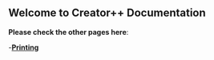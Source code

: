 ## Welcome to Creator++ Documentation


**Please check the other pages here**:

-**[Printing](https://github.com/Dabbyboigamer/Creator--Docs/blob/gh-pages/Printing)**
